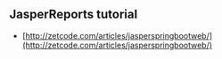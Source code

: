 ## JasperReports tutorial
- [http://zetcode.com/articles/jasperspringbootweb/](http://zetcode.com/articles/jasperspringbootweb/)
